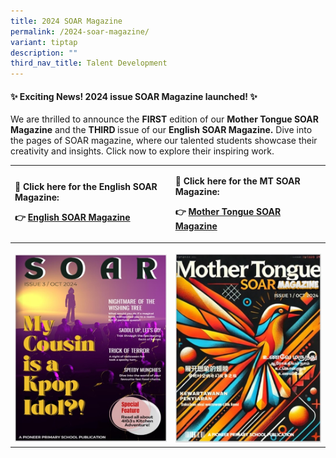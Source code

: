 ```yaml
---
title: 2024 SOAR Magazine
permalink: /2024-soar-magazine/
variant: tiptap
description: ""
third_nav_title: Talent Development
---
```

<h4><strong>✨ Exciting News! 2024 issue SOAR Magazine launched! ✨</strong></h4>
<p>We are thrilled to announce the <strong>FIRST</strong> edition of our <strong>Mother Tongue SOAR Magazine</strong> and
the <strong>THIRD </strong>issue of our <strong>English SOAR Magazine.</strong> Dive
into the pages of SOAR magazine, where our talented students showcase their
creativity and insights. Click now to explore their inspiring work.</p>
<table style="minWidth: 50px">
<colgroup>
<col>
<col>
</colgroup>
<tbody>
<tr>
<td rowspan="1" colspan="1">
<p><strong>📖 Click here for the English SOAR Magazine:</strong>
</p>
<p><strong>👉 <a href="https://heyzine.com/flip-book/c32cdaf230.html" rel="noopener noreferrer nofollow" target="_new">English SOAR Magazine</a></strong>
</p>
</td>
<td rowspan="1" colspan="1">
<p><strong>📖 Click here for the MT SOAR Magazine:</strong>
</p>
<p><strong>👉 <a href="https://heyzine.com/flip-book/d6c21f7711.html" rel="noopener noreferrer nofollow" target="_new">Mother Tongue SOAR Magazine</a></strong>
</p>
</td>
</tr>
<tr>
<th rowspan="1" colspan="1">
<p></p>
<div class="isomer-image-wrapper">
<img style="width: 100%" height="auto" width="100%" alt="" src="/images/English_SOAR_Magazine__521_x_642_.jpg">
</div>
</th>
<th rowspan="1" colspan="1">
<p></p>
<div class="isomer-image-wrapper">
<img style="width: 100%" height="auto" width="100%" alt="" src="/images/Mother_Tongue_SOAR_Magazine__496_x_642_.jpg">
</div>
</th>
</tr>
</tbody>
</table>
<p></p>